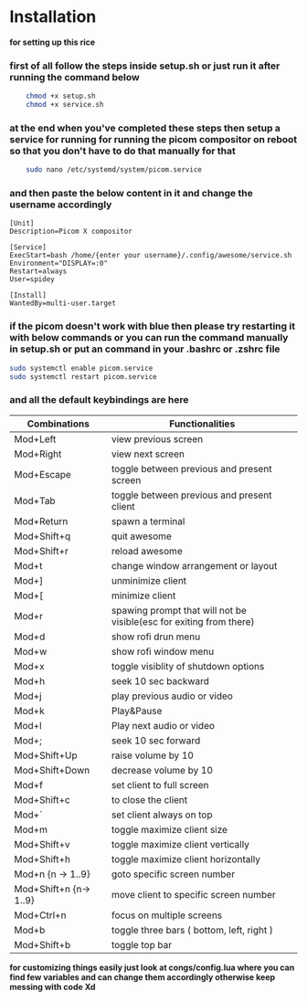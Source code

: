 # Installation
**for setting up this rice**

### first of all follow the steps inside setup.sh or just run it after running the command below

```bash
    chmod +x setup.sh
    chmod +x service.sh
```
### at the end when you've completed these steps then setup a service for running for running the picom compositor on reboot so that you don't have to do that manually for that

```bash
    sudo nano /etc/systemd/system/picom.service
```
### and then paste the below content in it and change the username accordingly
```
[Unit]
Description=Picom X compositor

[Service]
ExecStart=bash /home/{enter your username}/.config/awesome/service.sh
Environment="DISPLAY=:0"
Restart=always
User=spidey

[Install]
WantedBy=multi-user.target
```

### if the picom doesn't work with blue then please try restarting it with below commands or you can run the command manually in setup.sh or put an command in your .bashrc or .zshrc file

```bash
sudo systemctl enable picom.service
sudo systemctl restart picom.service
```

### and all the default keybindings are here 

| Combinations           | Functionalities                                                     |
| ---------------------- | ------------------------------------------------------------------- |
| Mod+Left               | view previous screen                                                |
| Mod+Right              | view next screen                                                    |
| Mod+Escape             | toggle between previous and present screen                          |
| Mod+Tab                | toggle between previous and present client                          |
| Mod+Return             | spawn a terminal                                                    |
| Mod+Shift+q            | quit awesome                                                        |
| Mod+Shift+r            | reload awesome                                                      |
| Mod+t                  | change window arrangement or layout                                 |
| Mod+]                  | unminimize client                                                   |
| Mod+[                  | minimize client                                                     |
| Mod+r                  | spawing prompt that will not be visible(esc for exiting from there) |
| Mod+d                  | show rofi drun menu                                                 |
| Mod+w                  | show rofi window menu                                               |
| Mod+x                  | toggle visiblity of shutdown options                                |
| Mod+h                  | seek 10 sec backward                                                |
| Mod+j                  | play previous audio or video                                        |
| Mod+k                  | Play&Pause                                                          |
| Mod+l                  | Play next audio or video                                            |
| Mod+;                  | seek 10 sec forward                                                 |
| Mod+Shift+Up           | raise volume by 10                                                  |
| Mod+Shift+Down         | decrease volume by 10                                               |
| Mod+f                  | set client to full screen                                           |
| Mod+Shift+c            | to close the client                                                 |
| Mod+`                  | set client always on top                                            |
| Mod+m                  | toggle maximize client size                                         |
| Mod+Shift+v            | toggle maximize client vertically                                   |
| Mod+Shift+h            | toggle maximize client horizontally                                 |
| Mod+n {n -> 1..9}      | goto specific screen number                                         |
| Mod+Shift+n {n-> 1..9} | move client to specific screen number                               |
| Mod+Ctrl+n             | focus on multiple screens                                           |
| Mod+b                  | toggle three bars ( bottom, left, right )                           |
| Mod+Shift+b            | toggle top bar                                                      |

**for customizing things easily just look at congs/config.lua where you can find few variables and can change them accordingly otherwise keep messing with code Xd**
